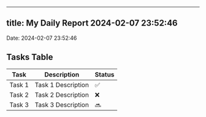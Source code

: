 
---
title: My Daily Report 2024-02-07 23:52:46
---

Date: 2024-02-07 23:52:46

## Tasks Table

| Task | Description | Status |
|------|-------------|--------|
| Task 1 | Task 1 Description | ✅ |
| Task 2 | Task 2 Description | ❌ |
| Task 3 | Task 3 Description | 🔜 |
